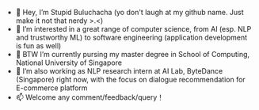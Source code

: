- 👋 Hey, I’m Stupid Buluchacha (yo don't laugh at my github name. Just make it not that nerdy >.<)
- 👀 I’m interested in a great range of computer science, from AI (esp. NLP and trustworthy ML) to software engineering (application development is fun as well)
- 🌱 BTW I’m currently pursing my master degree in School of Computing, National University of Singapore 
- 💞️ I’m also working as NLP research intern at AI Lab, ByteDance (Singapore) right now, with the focus on dialogue recommendation for E-commerce platform
- 📫 Welcome any comment/feedback/query！

<!---
StupidBuluchacha/StupidBuluchacha is a ✨ special ✨ repository because its `README.md` (this file) appears on your GitHub profile.
You can click the Preview link to take a look at your changes.
--->
